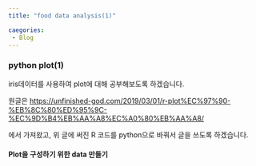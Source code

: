 ```yaml
---
title: "food data analysis(1)"

caegories:
 - Blog
---
```


### python plot(1)

iris데이터를 사용하여 plot에 대해 공부해보도록 하겠습니다.

원글은 
https://unfinished-god.com/2019/03/01/r-plot%EC%97%90-%EB%8C%80%ED%95%9C-%EC%9D%B4%EB%AA%A8%EC%A0%80%EB%AA%A8/

에서 가져왔고,
위 글에 써진 R 코드를 python으로 바꿔서 글을 쓰도록 하겠습니다.


#### Plot을 구성하기 위한 data 만들기


